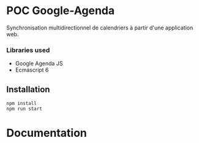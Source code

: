# POC Google-Agenda

Synchronisation multidirectionnel de calendriers à partir d'une application web.

### Libraries used

- Google Agenda JS
- Ecmascript 6

## Installation

```
npm install
npm run start
```




# Documentation


##
